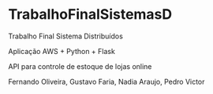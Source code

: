 # TrabalhoFinalSistemasD

Trabalho Final Sistema Distribuídos 

Aplicação AWS + Python + Flask

API para controle de estoque de lojas online

Fernando Oliveira, Gustavo Faria, Nadia Araujo, Pedro Victor

